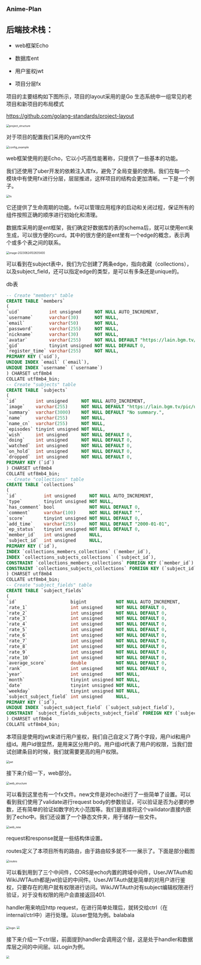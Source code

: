 ### Anime-Plan



## 后端技术栈：

- web框架Echo

- 数据库ent
- 用户鉴权jwt
- 项目分层fx



项目的主要结构如下图所示，项目的layout采用的是Go 生态系统中一组常见的老项目和新项目的布局模式

https://github.com/golang-standards/project-layout

<img src="./image/project_structure.png" alt="project_structure" style="zoom:50%;" />



对于项目的配置我们采用的yaml文件

<img src="./image/config.png" alt="config_example" style="zoom:50%;" />



web框架使用的是Echo，它以小巧高性能著称，只提供了一些基本的功能。

我们还使用了uber开发的依赖注入库fx，避免了全局变量的使用。我们在每一个模块中有使用fx进行分层，层层推进，这样项目的结构会更加清晰。一下是一个例子。

<img src="image/fx.png" alt="fx" style="zoom:50%;" />

它还提供了生命周期的功能。fx可以管理应用程序的启动和关闭过程，保证所有的组件按照正确的顺序进行初始化和清理。



数据库采用的是ent框架，我们确定好数据库的表的schema后，就可以使用ent来生成，可以很方便的curd。其中的很方便的是ent里有一个edge的概念，表示两个或多个表之间的联系。

<img src="image/ent_schema_example.png" alt="image-20230624102635400" style="zoom:50%;" />

可以看到在subject表中，我们为它创建了两条edge，指向收藏（collections），以及subject_field，还可以指定edge的类型，是可以有多条还是unique的。

db表
```sql
-- Create "members" table
CREATE TABLE `members`
(
`uid`           int unsigned     NOT NULL AUTO_INCREMENT,
`username`      varchar(30)      NOT NULL,
`email`         varchar(50)      NOT NULL,
`password`      varchar(255)     NOT NULL,
`nickname`      varchar(30)      NOT NULL,
`avatar`        varchar(255)     NOT NULL DEFAULT "https://lain.bgm.tv/pic/user/l/icon.jpg",
`gid`           tinyint unsigned NOT NULL DEFAULT 0,
`register_time` varchar(255)     NOT NULL,
PRIMARY KEY (`uid`),
UNIQUE INDEX `email` (`email`),
UNIQUE INDEX `username` (`username`)
) CHARSET utf8mb4
COLLATE utf8mb4_bin;
-- Create "subjects" table
CREATE TABLE `subjects`
(
`id`       int unsigned     NOT NULL AUTO_INCREMENT,
`image`    varchar(255)     NOT NULL DEFAULT "https://lain.bgm.tv/pic/user/l/icon.jpg",
`summary`  varchar(3000)    NOT NULL DEFAULT "No summary.",
`name`     varchar(255)     NOT NULL,
`name_cn`  varchar(255)     NOT NULL,
`episodes` tinyint unsigned NOT NULL,
`wish`     int unsigned     NOT NULL DEFAULT 0,
`doing`    int unsigned     NOT NULL DEFAULT 0,
`watched`  int unsigned     NOT NULL DEFAULT 0,
`on_hold`  int unsigned     NOT NULL DEFAULT 0,
`dropped`  int unsigned     NOT NULL DEFAULT 0,
PRIMARY KEY (`id`)
) CHARSET utf8mb4
COLLATE utf8mb4_bin;
-- Create "collections" table
CREATE TABLE `collections`
(
`id`          int unsigned     NOT NULL AUTO_INCREMENT,
`type`        tinyint unsigned NOT NULL,
`has_comment` bool             NOT NULL DEFAULT 0,
`comment`     varchar(100)     NOT NULL DEFAULT "",
`score`       tinyint unsigned NOT NULL DEFAULT 0,
`add_time`    varchar(255)     NOT NULL DEFAULT "2000-01-01",
`ep_status`   tinyint unsigned NOT NULL DEFAULT 0,
`member_id`   int unsigned     NULL,
`subject_id`  int unsigned     NULL,
PRIMARY KEY (`id`),
INDEX `collections_members_collections` (`member_id`),
INDEX `collections_subjects_collections` (`subject_id`),
CONSTRAINT `collections_members_collections` FOREIGN KEY (`member_id`) REFERENCES `members` (`uid`) ON UPDATE NO ACTION ON DELETE SET NULL,
CONSTRAINT `collections_subjects_collections` FOREIGN KEY (`subject_id`) REFERENCES `subjects` (`id`) ON UPDATE NO ACTION ON DELETE SET NULL
) CHARSET utf8mb4
COLLATE utf8mb4_bin;
-- Create "subject_fields" table
CREATE TABLE `subject_fields`
(
`id`                    bigint           NOT NULL AUTO_INCREMENT,
`rate_1`                int unsigned     NOT NULL DEFAULT 0,
`rate_2`                int unsigned     NOT NULL DEFAULT 0,
`rate_3`                int unsigned     NOT NULL DEFAULT 0,
`rate_4`                int unsigned     NOT NULL DEFAULT 0,
`rate_5`                int unsigned     NOT NULL DEFAULT 0,
`rate_6`                int unsigned     NOT NULL DEFAULT 0,
`rate_7`                int unsigned     NOT NULL DEFAULT 0,
`rate_8`                int unsigned     NOT NULL DEFAULT 0,
`rate_9`                int unsigned     NOT NULL DEFAULT 0,
`rate_10`               int unsigned     NOT NULL DEFAULT 0,
`average_score`         double           NOT NULL DEFAULT 0,
`rank`                  int unsigned     NOT NULL DEFAULT 0,
`year`                  int unsigned     NOT NULL,
`month`                 tinyint unsigned NOT NULL,
`date`                  tinyint unsigned NOT NULL,
`weekday`               tinyint unsigned NOT NULL,
`subject_subject_field` int unsigned     NULL,
PRIMARY KEY (`id`),
UNIQUE INDEX `subject_subject_field` (`subject_subject_field`),
CONSTRAINT `subject_fields_subjects_subject_field` FOREIGN KEY (`subject_subject_field`) REFERENCES `subjects` (`id`) ON UPDATE NO ACTION ON DELETE SET NULL
) CHARSET utf8mb4
COLLATE utf8mb4_bin;
```



本项目是使用的jwt来进行用户鉴权，我们自己自定义了两个字段，用户id和用户组id。用户id很显然，是用来区分用户的。用户组id代表了用户的权限，当我们尝试创建条目的时候，我们就需要更高的用户权限。

<img src="image/jwtClaims.png" alt="jwt" style="zoom:50%;" />



接下来介绍一下，web部分。

<img src="image/web_structure.png" alt="web_structure" style="zoom:50%;" />

可以看到这里也有一个fx文件。new文件是对echo进行了一些简单了设置。可以看到我们使用了validate进行request body的参数验证，可以验证是否为必要的参数，还有简单的验证如数字的大小范围等。我们是直接将这个vailidator直接内嵌到了echo中。我们还设置了一个静态文件夹，用于储存一些文件。

<img src="image/web_new.png" alt="web_new" style="zoom:50%;" />

request和response就是一些结构体设置。

routes定义了本项目所有的路由，由于路由较多就不一一展示了。下面是部分截图

<img src="image/routes.png" alt="routes" style="zoom:50%;" />

可以看到用到了三个中间件，CORS是echo内置的跨域中间件，UserJWTAuth和WikiJWTAuth都是jwt验证的中间件。UserJWTAuth就是简单的对用户进行鉴权，只要存在的用户就有权限进行访问。WikiJWTAuth对有subject编辑权限进行验证，对于没有权限的用户会直接返回401.

handler用来响应http request，在进行简单处理后，就转交给ctrl（在internal/ctrl中）进行处理。以user登陆为例。balabala

<img src="image/login.png" alt="login" style="zoom:50%;" />



<img src="image/ctrl_structure.png" style="zoom:50%;" />

接下来介绍一下ctrl层，前面提到handler会调用这个层，这是处于handler和数据库层之间的中间层。以Login为例。

<img src="image/ctrl_login.png" style="zoom:50%;" />

